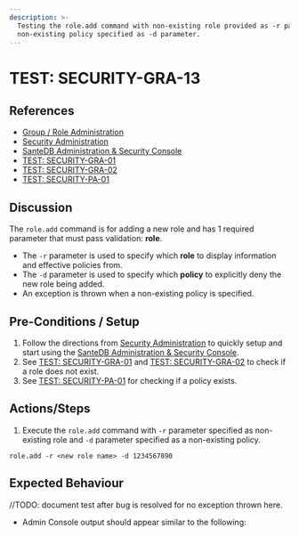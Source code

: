 ```yaml
---
description: >-
  Testing the role.add command with non-existing role provided as -r parameter
  non-existing policy specified as -d parameter.
---
```


# TEST: SECURITY-GRA-13

## References

* [Group / Role Administration](../../../../../../../operations/server-administration/santedb-icdr-admin-console/group-role-management.md)
* [Security Administration](../../../../../../../operations-1/system-administration/security-administration/#demo-environment)&#x20;
* [SanteDB Administration & Security Console](../../../../../../../operations/server-administration/santedb-icdr-admin-console/)
* [TEST: SECURITY-GRA-01](test-security-gra-01.md)
* [TEST: SECURITY-GRA-02](test-security-gra-02.md)
* [TEST: SECURITY-PA-01](../policy-administration-tests/test-security-pa-01.md)&#x20;

## Discussion

The `role.add` command is for adding a new role and has 1 required parameter that must pass validation: **role**.&#x20;

* The `-r` parameter is used to specify which **role** to display information and effective policies from.
* The `-d` parameter is used to specify which **policy** to explicitly deny the new role being added.
* An exception is thrown when a non-existing policy is specified.

## Pre-Conditions / Setup

1. Follow the directions from [Security Administration](../../../../../../../operations-1/system-administration/security-administration/#demo-environment) to quickly setup and start using the [SanteDB Administration & Security Console](../../../../../../../operations/server-administration/santedb-icdr-admin-console/).
2. See [TEST: SECURITY-GRA-01](test-security-gra-01.md) and [TEST: SECURITY-GRA-02](test-security-gra-02.md) to check if a role does not exist.
3. See [TEST: SECURITY-PA-01](../policy-administration-tests/test-security-pa-01.md) for checking if a policy exists.

## Actions/Steps

1. Execute the `role.add` command with `-r` parameter specified as non-existing role and `-d` parameter specified as a non-existing policy.

```
role.add -r <new role name> -d 1234567890
```

## Expected Behaviour

//TODO: document test after bug is resolved for no exception thrown here.

* Admin Console output should appear similar to the following:

```
```
